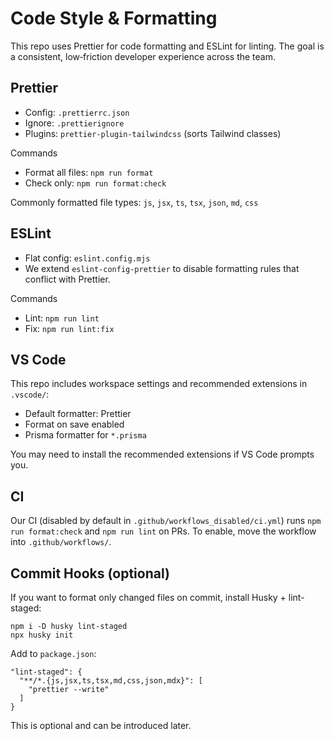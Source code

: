 # Code Style & Formatting

This repo uses Prettier for code formatting and ESLint for linting. The goal is a consistent, low‑friction developer experience across the team.

## Prettier

- Config: `.prettierrc.json`
- Ignore: `.prettierignore`
- Plugins: `prettier-plugin-tailwindcss` (sorts Tailwind classes)

Commands

- Format all files: `npm run format`
- Check only: `npm run format:check`

Commonly formatted file types: `js`, `jsx`, `ts`, `tsx`, `json`, `md`, `css`

## ESLint

- Flat config: `eslint.config.mjs`
- We extend `eslint-config-prettier` to disable formatting rules that conflict with Prettier.

Commands

- Lint: `npm run lint`
- Fix: `npm run lint:fix`

## VS Code

This repo includes workspace settings and recommended extensions in `.vscode/`:

- Default formatter: Prettier
- Format on save enabled
- Prisma formatter for `*.prisma`

You may need to install the recommended extensions if VS Code prompts you.

## CI

Our CI (disabled by default in `.github/workflows_disabled/ci.yml`) runs `npm run format:check` and `npm run lint` on PRs. To enable, move the workflow into `.github/workflows/`.

## Commit Hooks (optional)

If you want to format only changed files on commit, install Husky + lint-staged:

```
npm i -D husky lint-staged
npx husky init
```

Add to `package.json`:

```
"lint-staged": {
  "**/*.{js,jsx,ts,tsx,md,css,json,mdx}": [
    "prettier --write"
  ]
}
```

This is optional and can be introduced later.
